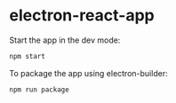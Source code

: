 # electron-react-app

Start the app in the dev mode:

```bash
npm start
```

To package the app using electron-builder:

```bash
npm run package
```
